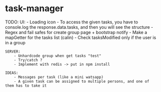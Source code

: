 # task-manager

TODO: 
	UI:
		- Loading icon
		- To access the given tasks, you have to console.log the response.data.tasks, and then you will see the structure
		- Regex and fail safes for create group page + bootstrap notify
		- Make a mapGetter for the tasks list (calin)
		- Check tasksModified only if the user is in a group

	SERVER:
		- Unhardcode group when get tasks "test"
		- Try/catch ?
		- Implement with redis -> put in npm install

	IDEAS:
		- Messages per task (like a mini watsapp)
		- A given task can be assigned to multiple persons, and one of them has to take it
